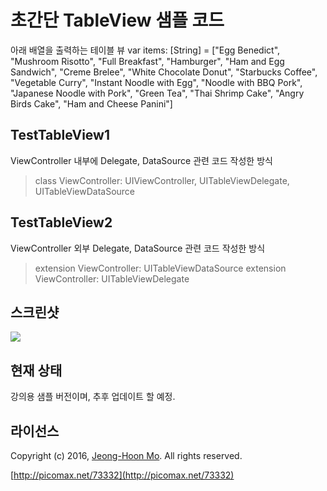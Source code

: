 # 초간단 TableView 샘플 코드

아래 배열을 출력하는 테이블 뷰
var items: [String] = ["Egg Benedict", "Mushroom Risotto", "Full Breakfast", "Hamburger", "Ham and Egg Sandwich", "Creme Brelee", "White Chocolate Donut", "Starbucks Coffee", "Vegetable Curry", "Instant Noodle with Egg", "Noodle with BBQ Pork", "Japanese Noodle with Pork", "Green Tea", "Thai Shrimp Cake", "Angry Birds Cake", "Ham and Cheese Panini"]


## TestTableView1
ViewController 내부에 Delegate, DataSource 관련 코드 작성한 방식
> class ViewController: UIViewController, UITableViewDelegate, UITableViewDataSource

## TestTableView2
ViewController 외부 Delegate, DataSource 관련 코드 작성한 방식
> extension ViewController: UITableViewDataSource
> extension ViewController: UITableViewDelegate

## 스크린샷

![](http://www.picomax.net/xe/files/attach/images/207/332/073/5f9ac035fcd9c848e7dcaf7c6653a1c7.png)



## 현재 상태

강의용 샘플 버전이며, 추후 업데이트 할 예정.


## 라이선스

Copyright (c) 2016, [Jeong-Hoon Mo](https://github.com/picomax).
All rights reserved.

[http://picomax.net/73332](http://picomax.net/73332)

